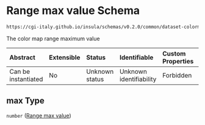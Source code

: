# Range max value Schema

```txt
https://cgi-italy.github.io/insula/schemas/v0.2.0/common/dataset-colormap.schema.json#/properties/range/properties/max
```

The color map range maximum value

| Abstract            | Extensible | Status         | Identifiable            | Custom Properties | Additional Properties | Access Restrictions | Defined In                                                                                           |
| :------------------ | :--------- | :------------- | :---------------------- | :---------------- | :-------------------- | :------------------ | :--------------------------------------------------------------------------------------------------- |
| Can be instantiated | No         | Unknown status | Unknown identifiability | Forbidden         | Allowed               | none                | [dataset-colormap.schema.json\*](schemas/common/dataset-colormap.schema.json "open original schema") |

## max Type

`number` ([Range max value](dataset-colormap-properties-color-map-range-properties-range-max-value.md))
